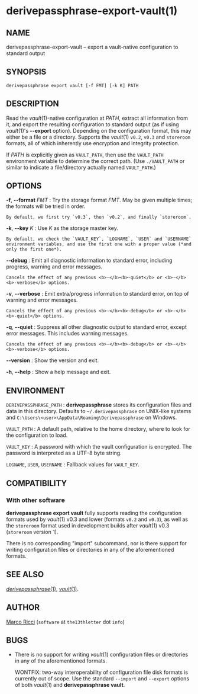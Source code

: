 # derivepassphrase-export-vault(1)

## NAME

derivepassphrase-export-vault – export a vault-native configuration to standard output

## SYNOPSIS

````
derivepassphrase export vault [-f FMT] [-k K] PATH
````

## DESCRIPTION

Read the <i>vault</i>(1)-native configuration at <i>PATH</i>, extract all information from it, and export the resulting configuration to standard output (as if using <i>vault</i>(1)'s <b>-</b><b>-export</b> option).
Depending on the configuration format, this may either be a file or a directory.
Supports the <i>vault</i>(1) `v0.2`, `v0.3` and `storeroom` formats, all of which inherently use encryption and integrity protection.

If <i>PATH</i> is explicitly given as `VAULT_PATH`, then use the `VAULT_PATH` environment variable to determine the correct path.
(Use `./VAULT_PATH` or similar to indicate a file/directory actually named `VAULT_PATH`.)

## OPTIONS

<b>-f</b>, <b>-</b><b>-format</b> <i>FMT</i>
:   Try the storage format <i>FMT</i>.
    May be given multiple times; the formats will be tried in order.

    By default, we first try `v0.3`, then `v0.2`, and finally `storeroom`.

<b>-k</b>, <b>-</b><b>-key</b> <i>K</i>
:   Use <i>K</i> as the storage master key.

    By default, we check the `VAULT_KEY`, `LOGNAME`, `USER` and `USERNAME` environment variables, and use the first one with a proper value (*and only the first one*).

<b>-</b><b>-debug</b>
:   Emit all diagnostic information to standard error, including progress, warning and error messages.

    Cancels the effect of any previous <b>-</b><b>-quiet</b> or <b>-</b><b>-verbose</b> options.

<b>-v</b>, <b>-</b><b>-verbose</b>
:   Emit extra/progress information to standard error, on top of warning and error messages.

    Cancels the effect of any previous <b>-</b><b>-debug</b> or <b>-</b><b>-quiet</b> options.

<b>-q</b>, <b>-</b><b>-quiet</b>
:   Suppress all other diagnostic output to standard error, except error messages.
    This includes warning messages.

    Cancels the effect of any previous <b>-</b><b>-debug</b> or <b>-</b><b>-verbose</b> options.

<b>-</b><b>-version</b>
:   Show the version and exit.

<b>-h</b>, <b>-</b><b>-help</b>
:   Show a help message and exit.

## ENVIRONMENT

`DERIVEPASSPHRASE_PATH`
:   <b>derivepassphrase</b> stores its configuration files and data in this directory.
    Defaults to `~/.derivepassphrase` on UNIX-like systems and `C:\Users\<user>\AppData\Roaming\Derivepassphrase` on Windows.

`VAULT_PATH`
:   A default path, relative to the home directory, where to look for the configuration to load.

`VAULT_KEY`
:   A password with which the vault configuration is encrypted.
    The password is interpreted as a UTF-8 byte string.

`LOGNAME`, `USER`, `USERNAME`
:   Fallback values for `VAULT_KEY`.

## COMPATIBILITY

### With other software

<b>derivepassphrase export vault</b> fully supports reading the configuration formats used by <i>vault</i>(1) v0.3 and lower (formats `v0.2` and `v0.3`), as well as the `storeroom` format used in development builds after <i>vault</i>(1) v0.3 (`storeroom` version 1).

There is no corresponding "import" subcommand, nor is there support for writing configuration files or directories in any of the aforementioned formats.

## SEE ALSO

[<i>derivepassphrase</i>(1)](derivepassphrase.1.md),
[<i>vault</i>(1)](https://www.npmjs.com/package/vault).

## AUTHOR

[Marco Ricci](https://the13thletter.info) (`software` at `the13thletter` dot `info`)

## BUGS

  * There is no support for writing <i>vault</i>(1) configuration files or directories in any of the aforementioned formats.

    WONTFIX: two-way interoperability of configuration file disk formats is currently out of scope.
    Use the standard `--import` and `--export` options of both <i>vault</i>(1) and <b>derivepassphrase vault</b>.
